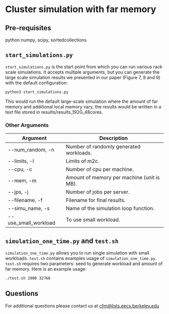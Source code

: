 # Cluster simulation with far memory

## Pre-requisites

python numpy, scipy, sortedcollections


## `start_simulations.py`
`start_simulations.py` is the start point from which you can run various rack scale simulations. It accepts multiple arguments, but you can generate the large scale simulation results we presented in our paper (Figure 7, 8 and 9) with the default configuration:
```
python3 start_simulations.py 
```
This would run the default large-scale simulation where the amount of far memory and additional local memory vary, the results would be written in a text file stored in results/results_192G_48cores.

### Other Arguments
Argument            | Description
--------------------------------|---------------------------------------------
--num_random, -n           | Number of randomly generated workloads.
--limits, -l       | Limits of m2c.
--cpu, -c | Number of cpu per machine.
--mem, -m              | Amount of memory per machine (unit is MB). 
--jps, -j            | Number of jobs per server.
--filename, -f           | Filename for final results.
--simu_name, -s            | Name of the simulation loop function.
--use_small_workload           | To use small workload.

## `simulation_one_time.py` and `test.sh`
`simulation_one_time.py` allows you to run single simulation with small workloads. `test.sh` contains examples usage of `simulation_one_time.py`. `test.sh` requires two parameters: seed to generate workload and amount of far memory. Here is an example usage:
```
./test.sh 2000 32768 
```
## Questions
For additional questions please contact us at cfm@lists.eecs.berkeley.edu
